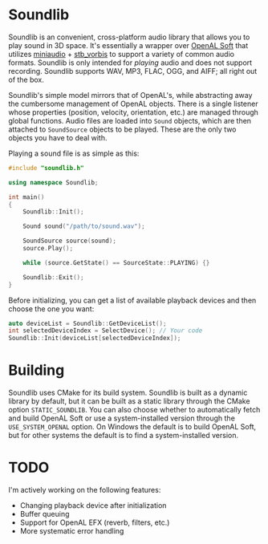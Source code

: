 # Soundlib
Soundlib is an convenient, cross-platform audio library that allows you to play sound in 3D space. It's essentially a wrapper over [OpenAL Soft](https://github.com/kcat/openal-soft) that utilizes [miniaudio](https://github.com/mackron/miniaudio) + [stb_vorbis](https://github.com/nothings/stb) to support a variety of common audio formats. Soundlib is only intended for _playing_ audio and does not support recording. Soundlib supports WAV, MP3, FLAC, OGG, and AIFF; all right out of the box.

Soundlib's simple model mirrors that of OpenAL's, while abstracting away the cumbersome management of OpenAL objects. There is a single listener whose properties (position, velocity, orientation, etc.) are managed through global functions. Audio files are loaded into `Sound` objects, which are then attached to `SoundSource` objects to be played. These are the only two objects you have to deal with.

Playing a sound file is as simple as this:
```cpp
#include "soundlib.h"

using namespace Soundlib;

int main()
{
	Soundlib::Init();

	Sound sound("/path/to/sound.wav");

	SoundSource source(sound);
	source.Play();

	while (source.GetState() == SourceState::PLAYING) {}

    Soundlib::Exit();
}
```
Before initializing, you can get a list of available playback devices and then choose the one you want:
```cpp
auto deviceList = Soundlib::GetDeviceList();
int selectedDeviceIndex = SelectDevice(); // Your code
Soundlib::Init(deviceList[selectedDeviceIndex]);
```

# Building
Soundlib uses CMake for its build system. Soundlib is built as a dynamic library by default, but it can be built as a static library through the CMake option `STATIC_SOUNDLIB`. You can also choose whether to automatically fetch and build OpenAL Soft or use a system-installed version through the `USE_SYSTEM_OPENAL` option. On Windows the default is to build OpenAL Soft, but for other systems the default is to find a system-installed version.

# TODO
I'm actively working on the following features:
* Changing playback device after initialization
* Buffer queuing
* Support for OpenAL EFX (reverb, filters, etc.)
* More systematic error handling
